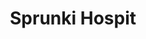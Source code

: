 ---
slug: sprunki-hospit
title: Sprunki Hospit
description: "Sprunki Hospit is an exciting online game. Play for free directly in your browser!"
icon: /images/popular_mods/Sprunki Hospit.png
url: https://wowtbc.net/sprunkin/sprunki-hospit/index.html
previewImage: /images/popular_mods/Sprunki Hospit.png
type: popular mods

# SEO配置
seo:
  title: "Sprunki Hospit - Play Free Online Game | Fun Browser Games"
  description: "Sprunki Hospit - Play this fun online game for free in your browser. No download required!"
  ogImage: "/images/popular_mods/Sprunki Hospit.png"
  keywords: "sprunki-hospit, online game, browser game, free game, popular mods game, play online"

videoUrls:
  - https://www.youtube.com/embed/example1
  - https://www.youtube.com/embed/example2

whyPlay:
  title: "Why Play Sprunki Hospit?"
  items:
    - "Immersive Gameplay: Sprunki Hospit offers an engaging and immersive gaming experience that will keep you entertained for hours"
    - "Challenging Levels: Test your skills with increasingly difficult challenges and obstacles"
    - "Beautiful Graphics: Enjoy stunning visuals and smooth animations that bring the game world to life"
    - "Regular Updates: New content and features are added regularly to keep the game fresh and exciting"
    - "Free to Play: Experience all the fun without spending a penny"
    - "Community Features: Connect with other players, share strategies, and compete for high scores"
    - "Cross-Platform: Play on any device with a web browser, no downloads required"

features:
  title: "Key Features of Sprunki Hospit"
  image: "/images/popular_mods/Sprunki Hospit.png"
  items:
    - "Intuitive Controls: Easy to learn controls make Sprunki Hospit accessible for players of all skill levels"
    - "Multiple Game Modes: Enjoy various gameplay options that provide different challenges and experiences"
    - "Character Customization: Personalize your gaming experience with unique characters and items"
    - "Achievement System: Complete special tasks to earn rewards and recognition"
    - "Leaderboards: Compete with players worldwide and see who can achieve the highest scores"

characteristics:
  title: "Game Characteristics"
  image: "/images/popular_mods/Sprunki Hospit.png"
  items:
    - "Genre: Popular mods game with elements of strategy and skill"
    - "Difficulty: Suitable for both casual gamers and those seeking a challenge"
    - "Play Time: Quick sessions or extended gameplay, depending on your preference"
    - "Art Style: Vibrant and engaging visuals that enhance the gaming experience"
    - "Sound Design: Immersive audio that complements the gameplay perfectly"

info: "Sprunki Hospit is an exciting online game that offers players a unique and engaging gaming experience. With its intuitive controls, stunning visuals, and challenging gameplay, Sprunki Hospit provides hours of entertainment for players of all ages and skill levels. Whether you're looking for a quick gaming session during a break or an extended play session, Sprunki Hospit delivers an immersive experience that will keep you coming back for more. The game features multiple levels of increasing difficulty, ensuring that players are constantly challenged as they progress. With regular updates adding new content and features, Sprunki Hospit remains fresh and exciting, providing endless entertainment options for its growing community of players."

howToPlayIntro: "Welcome to Sprunki Hospit! This guide will walk you through the basics and help you master the game. Whether you're a beginner or looking to improve your skills, these tips and instructions will enhance your gaming experience."

howToPlaySteps:
  - title: "Getting Started"
    description: "Begin your Sprunki Hospit adventure by familiarizing yourself with the controls. Use your keyboard or mouse to navigate through the game interface. The tutorial will guide you through the basic mechanics and help you understand the objectives."
  - title: "Understanding the Objectives"
    description: "In Sprunki Hospit, your main goal is to progress through levels by completing specific objectives. Each level presents unique challenges that require different strategies and approaches."
  - title: "Mastering the Controls"
    description: "Practice using the controls to improve your precision and reaction time. Sprunki Hospit requires quick reflexes and strategic thinking to overcome obstacles and defeat opponents."
  - title: "Utilizing Power-ups"
    description: "Collect power-ups throughout the game to enhance your abilities and overcome difficult challenges. Each power-up offers unique advantages that can be crucial for success."
  - title: "Developing Strategies"
    description: "As you progress in Sprunki Hospit, develop effective strategies for different scenarios. Analyze patterns, anticipate challenges, and adapt your approach to maximize your performance."

faq:
  title: "Frequently Asked Questions about Sprunki Hospit"
  items:
    - question: "Is Sprunki Hospit free to play?"
      answer: "Yes, Sprunki Hospit is completely free to play directly in your web browser. No downloads or purchases are required to enjoy the full game experience."
    - question: "Can I play Sprunki Hospit on mobile devices?"
      answer: "Yes, Sprunki Hospit is optimized for both desktop and mobile play. You can enjoy the game on any device with a web browser and internet connection."
    - question: "Are there any in-game purchases?"
      answer: "While Sprunki Hospit is free to play, there may be optional in-game purchases available for cosmetic items or additional features that don't affect core gameplay."
    - question: "How often is Sprunki Hospit updated?"
      answer: "The developers regularly update Sprunki Hospit with new content, features, and improvements based on player feedback and game performance."
    - question: "Can I play Sprunki Hospit offline?"
      answer: "Currently, Sprunki Hospit requires an internet connection to play as it's a browser-based online game."
    - question: "Is Sprunki Hospit suitable for children?"
      answer: "Yes, Sprunki Hospit is designed to be family-friendly and suitable for players of all ages."
    - question: "How do I report bugs or issues?"
      answer: "If you encounter any problems while playing Sprunki Hospit, you can report them through the game's support page or contact the developers directly through their website."
    - question: "Still Have Questions?"
      answer: "If you have additional questions about Sprunki Hospit that aren't covered in this FAQ, please visit our support center or contact our customer service team for assistance."
---